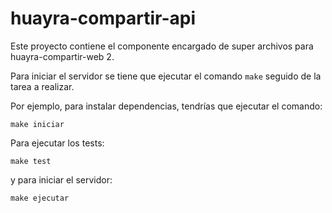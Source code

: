 # huayra-compartir-api

Este proyecto contiene el componente encargado de super archivos
para huayra-compartir-web 2.

Para iniciar el servidor se tiene que ejecutar el comando ``make`` seguido
de la tarea a realizar.

Por ejemplo, para instalar dependencias, tendrías que ejecutar el comando:

    make iniciar

Para ejecutar los tests:

    make test

y para iniciar el servidor:

    make ejecutar
